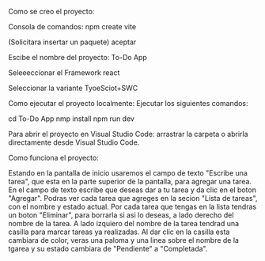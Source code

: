 Como se creo el proyecto:

Consola de comandos:
npm create vite

(Solicitara insertar un paquete)
aceptar

Escibe el nombre del proyecto:
To-Do App

Seleeeccionar el Framework
react

Seleccionar la variante
TyoeSciot+SWC

Como ejecutar el proyecto localmente:
Ejecutar los siguientes comandos:

cd To-Do App
nmp install
npm run dev

Para abrir el proyecto en Visual Studio Code: 
arrastrar la carpeta o abrirla directamente desde Visual Studio Code.


Como funciona el proyecto:

Estando en la pantalla de inicio usaremos el campo de texto "Escribe una tarea", que esta en la parte superior de la pantalla, para agregar una tarea.
En el campo de texto escribe que deseas dar a tu tarea y da clic en el boton "Agregar".
Podras ver cada tarea que agreges en la secion "Lista de tareas", con el nombre y estado actual.
Por cada tarea que tengas en la lista tendras un boton "Eliminar", para borrarla si asi lo deseas, a lado derecho del nombre de la tarea. A lado izquiero del nombre de la tarea 
tendrad una casilla para marcar tareas ya realizadas. Al dar clic en la casilla esta cambiara de color, veras una paloma y una linea sobre el nombre de la tgarea y su estado cambiara de "Pendiente" a "Completada".
